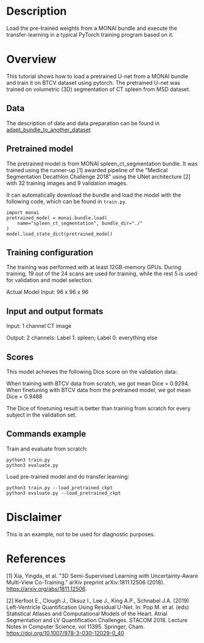 # Description
Load the pre-trained weights from a MONAI bundle and execute the transfer-learning in a typical PyTorch training program based on it.

# Overview
This tutorial shows how to load a pretrained U-net from a MONAI bundle and train it on BTCV dataset using pytorch. The pretrained U-net was trained on volumetric (3D) segmentation of CT spleen from MSD dataset.

## Data
The description of data and data preparation can be found in [adapt_bundle_to_another_dataset](../adapt_bundle_to_another_dataset)

## Pretrained model
The pretrained model is from MONAI spleen_ct_segmentation bundle.
It was trained using the runner-up [1] awarded pipeline of the "Medical Segmentation Decathlon Challenge 2018" using the UNet architecture [2] with 32 training images and 9 validation images.

It can automatically download the bundle and load the model with the following code, which can be found in `train.py`.
```
import monai
pretrained_model = monai.bundle.load(
    name="spleen_ct_segmentation", bundle_dir="./"
)
model.load_state_dict(pretrained_model)
```

## Training configuration
The training was performed with at least 12GB-memory GPUs.
During training, 19 out of the 24 scans are used for training, while the rest 5 is used for validation and model selection.

Actual Model Input: 96 x 96 x 96

## Input and output formats
Input: 1 channel CT image

Output: 2 channels: Label 1: spleen; Label 0: everything else

## Scores
This model achieves the following Dice score on the validation data:

When training with BTCV data from scratch, we got mean Dice = 0.9294.
When finetuning with BTCV data from the pretrained model, we got mean Dice = 0.9488

The Dice of finetuning result is better than training from scratch for every subject in the validation set.

## Commands example
Train and evaluate from scratch:
```
python3 train.py
python3 evaluate.py
```

Load pre-trained model and do transfer learning:
```
python3 train.py --load_pretrained_ckpt
python3 evaluate.py --load_pretrained_ckpt
```

# Disclaimer
This is an example, not to be used for diagnostic purposes.

# References
[1] Xia, Yingda, et al. "3D Semi-Supervised Learning with Uncertainty-Aware Multi-View Co-Training." arXiv preprint arXiv:1811.12506 (2018). https://arxiv.org/abs/1811.12506.

[2] Kerfoot E., Clough J., Oksuz I., Lee J., King A.P., Schnabel J.A. (2019) Left-Ventricle Quantification Using Residual U-Net. In: Pop M. et al. (eds) Statistical Atlases and Computational Models of the Heart. Atrial Segmentation and LV Quantification Challenges. STACOM 2018. Lecture Notes in Computer Science, vol 11395. Springer, Cham. https://doi.org/10.1007/978-3-030-12029-0_40
